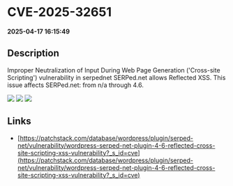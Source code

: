 # CVE-2025-32651

**2025-04-17 16:15:49**

## Description
Improper Neutralization of Input During Web Page Generation ('Cross-site Scripting') vulnerability in serpednet SERPed.net allows Reflected XSS. This issue affects SERPed.net: from n/a through 4.6.

![](https://img.shields.io/static/v1?label=Score&message=7.1&color=red)
![](https://img.shields.io/static/v1?label=Severity&message=HIGH&color=red)
![](https://img.shields.io/static/v1?label=CWE&message=XSS&color=green)

## Links
- [https://patchstack.com/database/wordpress/plugin/serped-net/vulnerability/wordpress-serped-net-plugin-4-6-reflected-cross-site-scripting-xss-vulnerability?_s_id=cve](https://patchstack.com/database/wordpress/plugin/serped-net/vulnerability/wordpress-serped-net-plugin-4-6-reflected-cross-site-scripting-xss-vulnerability?_s_id=cve)
